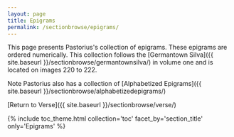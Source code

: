 ```yaml
---
layout: page
title: Epigrams
permalink: /sectionbrowse/epigrams/
---
```


This page presents Pastorius's collection of epigrams. These epigrams are ordered numerically. This collection follows the [Germantown Silva]({{ site.baseurl }}/sectionbrowse/germantownsilva/) in volume one and is located on images 220 to 222.

Note Pastorius also has a collection of [Alphabetized Epigrams]({{ site.baseurl }}/sectionbrowse/alphabetizedepigrams/)

[Return to Verse]({{ site.baseurl }}/sectionbrowse/verse/)

{% include toc_theme.html collection='toc' facet_by='section_title' only='Epigrams' %}

